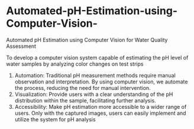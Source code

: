 # Automated-pH-Estimation-using-Computer-Vision-
Automated pH Estimation using Computer Vision  for Water Quality Assessment

To develop a computer vision system capable of estimating the pH level of water samples by analyzing color changes on test strips
1. Automation: Traditional pH measurement methods require manual observation and interpretation. By using computer vision, we automate the process, reducing the need for manual intervention.
2. Visualization: Provide users with a clear understanding of the pH distribution within the sample, facilitating further analysis.
3. Accessibility:  Make pH estimation more accessible to a wider range of users. Only with the captured images, users can easily implement and utilize the system for pH analysis
